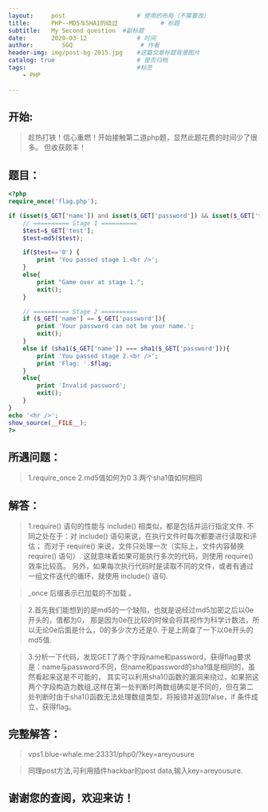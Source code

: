 ```yaml
---
layout:     post                    # 使用的布局（不需要改）
title:      PHP--MD5与SHA1的绕过            # 标题 
subtitle:   My Second question  #副标题
date:       2020-03-12              # 时间
author:        SGQ                   # 作者
header-img: img/post-bg-2015.jpg    #这篇文章标题背景图片
catalog: true                       # 是否归档
tags:                               #标签
    - PHP  
    
---
```


## 开始:
> 趁热打铁！信心重燃！开始接触第二道php题，显然此题花费的时间少了很多。
但收获颇丰！
## 题目：

```php
<?php
require_once('flag.php');

if (isset($_GET['name']) and isset($_GET['password']) && isset($_GET['test'])){
    // ========== Stage 1 ========== 
    $test=$_GET['test']; 
    $test=md5($test); 

    if($test=='0') { 
        print 'You passed stage 1.<br />';
    }
    else{
        print "Game over at stage 1."; 
        exit();
    }

    // ========== Stage 2 ========== 
    if ($_GET['name'] == $_GET['password']){
        print 'Your password can not be your name.';
        exit();
    }
    else if (sha1($_GET['name']) === sha1($_GET['password'])){
        print 'You passed stage 2.<br />';
        print 'Flag: '.$flag;
    }
    else{
        print 'Invalid password';
        exit();
    }
}
echo '<hr />';
show_source(__FILE__);
?> 

```

## 所遇问题：
>1.require_once
>2.md5值如何为0
>3.两个sha1值如何相同


## 解答：
>1.require() 语句的性能与 include() 相类似，都是包括并运行指定文件.
>不同之处在于：对 include() 语句来说，在执行文件时每次都要进行读取和评估；
而对于 require() 来说，文件只处理一次（实际上，文件内容替换 require() 语句）.
这就意味着如果可能执行多次的代码，则使用 require() 效率比较高。
>另外，如果每次执行代码时是读取不同的文件，或者有通过一组文件迭代的循环，就使用 include() 语句.

>_once 后缀表示已加载的不加载 。

>2.首先我们能想到的是md5的一个缺陷，也就是说经过md5加密之后以0e开头的，值都为0，
那是因为0e在比较的时候会将其视作为科学计数法，所以无论0e后面是什么，0的多少次方还是0.
于是上网查了一下以0e开头的md5值.

>3.分析一下代码，发现GET了两个字段name和password，获得flag要求是：name与password不同，但name和password的sha1值是相同的，虽然看起来这是不可能的，
其实可以利用sha1()函数的漏洞来绕过，如果把这两个字段构造为数组,这样在第一处判断时两数组确实是不同的，但在第二处判断时由于sha1()函数无法处理数组类型，将报错并返回false，if 条件成立，获得flag。



## 完整解答：
>vps1.blue-whale.me:23331/php0/?key=areyousure

>同理post方法,可利用插件hackbar的post data,输入key=areyousure.

## 谢谢您的查阅，欢迎来访！


